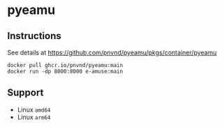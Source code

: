# pyeamu

## Instructions
See details at https://github.com/pnvnd/pyeamu/pkgs/container/pyeamu
```
docker pull ghcr.io/pnvnd/pyeamu:main
docker run -dp 8000:8000 e-amuse:main
```
## Support
- Linux `amd64`
- Linux `arm64`
